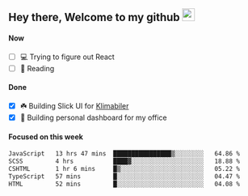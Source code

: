 ## Hey there, Welcome to my github <img src="https://media.giphy.com/media/hvRJCLFzcasrR4ia7z/giphy.gif" width="25px">

#### Now
- [ ] 💻 Trying to figure out React
- [ ] 📕 Reading

#### Done
- [x] ☘️ Building Slick UI for [Klimabiler](https://klimabiler.dk)
- [x] 🚀 Building personal dashboard for my office
 
 #### Focused on this week
<!--START_SECTION:waka-->

```txt
JavaScript   13 hrs 47 mins  ████████████████▒░░░░░░░░   64.86 %
SCSS         4 hrs           ████▓░░░░░░░░░░░░░░░░░░░░   18.88 %
CSHTML       1 hr 6 mins     █▒░░░░░░░░░░░░░░░░░░░░░░░   05.22 %
TypeScript   57 mins         █░░░░░░░░░░░░░░░░░░░░░░░░   04.47 %
HTML         52 mins         █░░░░░░░░░░░░░░░░░░░░░░░░   04.08 %
```

<!--END_SECTION:waka-->

